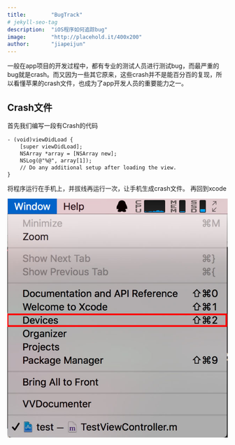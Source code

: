 ```yaml
---
title:        "BugTrack"
# jekyll-seo-tag
description:  "iOS程序如何追踪bug"
image:        "http://placehold.it/400x200"
author:       "jiapeijun"
---
```


<p class="lead">
一般在app项目的开发过程中，都有专业的测试人员进行测试bug，而最严重的bug就是crash。而又因为一些其它原来，这些crash并不是能百分百的复现，所以看懂苹果的crash文件，也成为了app开发人员的重要能力之一。
</p>

## Crash文件
首先我们编写一段有Crash的代码

```
- (void)viewDidLoad {
    [super viewDidLoad]; 
    NSArray *array = [NSArray new];
    NSLog(@"%@", array[1]);
    // Do any additional setup after loading the view.
}
```
将程序运行在手机上，并拔线再运行一次，让手机生成crash文件。
再回到xcode

![201603081717](media/201603081717.jpg)

